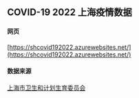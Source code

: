 ## COVID-19 2022 上海疫情数据

#### 网页
[https://shcovid192022.azurewebsites.net/](https://shcovid192022.azurewebsites.net/)

#### 数据来源

[上海市卫生和计划生育委员会](https://wsjkw.sh.gov.cn/yqtb/index.html)




